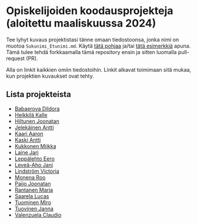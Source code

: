 # Opiskelijoiden koodausprojekteja (aloitettu maaliskuussa 2024)

Tee lyhyt kuvaus projektistasi tänne omaan tiedostoonsa, jonka nimi on
muotoa `Sukunimi_Etunimi.md`.  Käytä [tätä pohjaa](pohja.md) ja/tai
[tätä esimerkkiä](esimerkki.md) apuna.  Tämä tulee tehdä forkkaamalla
tämä repository ensin ja sitten luomalla pull-request (PR).

Alla on linkit kaikkien omiin tiedostoihin.  Linkit alkavat toimimaan
sitä mukaa, kun projektien kuvaukset ovat tehty.

## Lista projekteista

* [Babaerova Dildora](Babaerova_Dildora.md)
* [Heikkilä Kalle](Heikkilä_Kalle.md)
* [Hiltunen Joonatan](Hiltunen_Joonatan.md)
* [Jelekäinen Antti](Jelekäinen_Antti.md)
* [Kaari Aaron](Kaari_Aaron.md)
* [Kaski Antti](Kaski_Antti.md)
* [Kukkonen Miikka](Kukkonen_Miikka.md)
* [Laine Jari](Laine_Jari.md)
* [Leppälehto Eero](Leppälehto_Eero.md)
* [Leveä-Aho Jani](Leveä-Aho_Jani.md)
* [Lindström Victoria](Lindstrom_Victoria.md)
* [Monena Roo](Monena_Roo.md)
* [Paijo Joonatan](Paijo_Joonatan.md)
* [Rantanen Maria](Rantanen_Maria.md)
* [Saarela Lucas](Saarela_Lucas.md)
* [Tuominen Miro](Tuominen_Miro.md)
* [Tuovinen Janna](Tuovinen_Janna.md)
* [Valenzuela Claudio](Valenzuela_Claudio.md)
